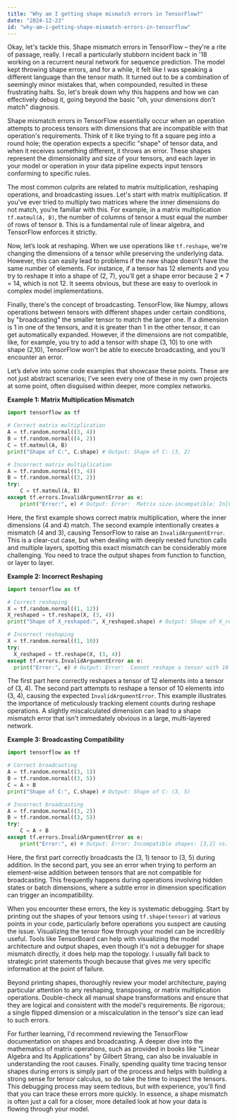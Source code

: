 ```yaml
---
title: "Why am I getting shape mismatch errors in TensorFlow?"
date: "2024-12-23"
id: "why-am-i-getting-shape-mismatch-errors-in-tensorflow"
---
```


Okay, let's tackle this. Shape mismatch errors in TensorFlow – they're a rite of passage, really. I recall a particularly stubborn incident back in '18 working on a recurrent neural network for sequence prediction. The model kept throwing shape errors, and for a while, it felt like I was speaking a different language than the tensor math. It turned out to be a combination of seemingly minor mistakes that, when compounded, resulted in these frustrating halts. So, let's break down why this happens and how we can effectively debug it, going beyond the basic "oh, your dimensions don't match" diagnosis.

Shape mismatch errors in TensorFlow essentially occur when an operation attempts to process tensors with dimensions that are incompatible with that operation's requirements. Think of it like trying to fit a square peg into a round hole; the operation expects a specific "shape" of tensor data, and when it receives something different, it throws an error. These shapes represent the dimensionality and size of your tensors, and each layer in your model or operation in your data pipeline expects input tensors conforming to specific rules.

The most common culprits are related to matrix multiplication, reshaping operations, and broadcasting issues. Let's start with matrix multiplication. If you've ever tried to multiply two matrices where the inner dimensions do not match, you’re familiar with this. For example, in a matrix multiplication `tf.matmul(A, B)`, the number of columns of tensor `A` must equal the number of rows of tensor `B`. This is a fundamental rule of linear algebra, and TensorFlow enforces it strictly.

Now, let’s look at reshaping. When we use operations like `tf.reshape`, we're changing the dimensions of a tensor while preserving the underlying data. However, this can easily lead to problems if the new shape doesn’t have the same number of elements. For instance, if a tensor has 12 elements and you try to reshape it into a shape of (2, 7), you’ll get a shape error because 2 * 7 = 14, which is not 12. It seems obvious, but these are easy to overlook in complex model implementations.

Finally, there's the concept of broadcasting. TensorFlow, like Numpy, allows operations between tensors with different shapes under certain conditions, by "broadcasting" the smaller tensor to match the larger one. If a dimension is 1 in one of the tensors, and it is greater than 1 in the other tensor, it can get automatically expanded. However, if the dimensions are not compatible, like, for example, you try to add a tensor with shape (3, 10) to one with shape (2,10), TensorFlow won't be able to execute broadcasting, and you'll encounter an error.

Let’s delve into some code examples that showcase these points. These are not just abstract scenarios; I've seen every one of these in my own projects at some point, often disguised within deeper, more complex networks.

**Example 1: Matrix Multiplication Mismatch**

```python
import tensorflow as tf

# Correct matrix multiplication
A = tf.random.normal((3, 4))
B = tf.random.normal((4, 2))
C = tf.matmul(A, B)
print("Shape of C:", C.shape) # Output: Shape of C: (3, 2)

# Incorrect matrix multiplication
A = tf.random.normal((3, 4))
B = tf.random.normal((3, 2))
try:
    C = tf.matmul(A, B)
except tf.errors.InvalidArgumentError as e:
    print("Error:", e) # Output: Error:  Matrix size-incompatible: In[0]: [3,4], In[1]: [3,2]
```

Here, the first example shows correct matrix multiplication, where the inner dimensions (4 and 4) match. The second example intentionally creates a mismatch (4 and 3), causing TensorFlow to raise an `InvalidArgumentError`. This is a clear-cut case, but when dealing with deeply nested function calls and multiple layers, spotting this exact mismatch can be considerably more challenging. You need to trace the output shapes from function to function, or layer to layer.

**Example 2: Incorrect Reshaping**

```python
import tensorflow as tf

# Correct reshaping
X = tf.random.normal((1, 12))
X_reshaped = tf.reshape(X, (3, 4))
print("Shape of X_reshaped:", X_reshaped.shape) # Output: Shape of X_reshaped: (3, 4)

# Incorrect reshaping
X = tf.random.normal((1, 10))
try:
  X_reshaped = tf.reshape(X, (3, 4))
except tf.errors.InvalidArgumentError as e:
  print("Error:", e) # Output: Error:  Cannot reshape a tensor with 10 elements to a shape with 12 elements.
```

The first part here correctly reshapes a tensor of 12 elements into a tensor of (3, 4). The second part attempts to reshape a tensor of 10 elements into (3, 4), causing the expected `InvalidArgumentError`. This example illustrates the importance of meticulously tracking element counts during reshape operations. A slightly miscalculated dimension can lead to a shape mismatch error that isn't immediately obvious in a large, multi-layered network.

**Example 3: Broadcasting Compatibility**

```python
import tensorflow as tf

# Correct broadcasting
A = tf.random.normal((3, 1))
B = tf.random.normal((3, 5))
C = A + B
print("Shape of C:", C.shape) # Output: Shape of C: (3, 5)

# Incorrect broadcasting
A = tf.random.normal((3, 2))
B = tf.random.normal((3, 5))
try:
    C = A + B
except tf.errors.InvalidArgumentError as e:
    print("Error:", e) # Output: Error: Incompatible shapes: [3,2] vs. [3,5]
```

Here, the first part correctly broadcasts the (3, 1) tensor to (3, 5) during addition. In the second part, you see an error when trying to perform an element-wise addition between tensors that are not compatible for broadcasting. This frequently happens during operations involving hidden states or batch dimensions, where a subtle error in dimension specification can trigger an incompatibility.

When you encounter these errors, the key is systematic debugging. Start by printing out the shapes of your tensors using `tf.shape(tensor)` at various points in your code, particularly before operations you suspect are causing the issue. Visualizing the tensor flow through your model can be incredibly useful. Tools like TensorBoard can help with visualizing the model architecture and output shapes, even though it's not a debugger for shape mismatch directly, it does help map the topology. I usually fall back to strategic print statements though because that gives me very specific information at the point of failure.

Beyond printing shapes, thoroughly review your model architecture, paying particular attention to any reshaping, transposing, or matrix multiplication operations. Double-check all manual shape transformations and ensure that they are logical and consistent with the model's requirements. Be rigorous; a single flipped dimension or a miscalculation in the tensor's size can lead to such errors.

For further learning, I'd recommend reviewing the TensorFlow documentation on shapes and broadcasting. A deeper dive into the mathematics of matrix operations, such as provided in books like "Linear Algebra and Its Applications" by Gilbert Strang, can also be invaluable in understanding the root causes. Finally, spending quality time tracing tensor shapes during errors is simply part of the process and helps with building a strong sense for tensor calculus, so do take the time to inspect the tensors. This debugging process may seem tedious, but with experience, you'll find that you can trace these errors more quickly. In essence, a shape mismatch is often just a call for a closer, more detailed look at how your data is flowing through your model.
